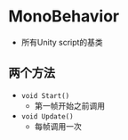 # MonoBehavior

- 所有Unity script的基类

## 两个方法

- `void Start()`
  - 第一帧开始之前调用
- `void Update()`
  - 每帧调用一次